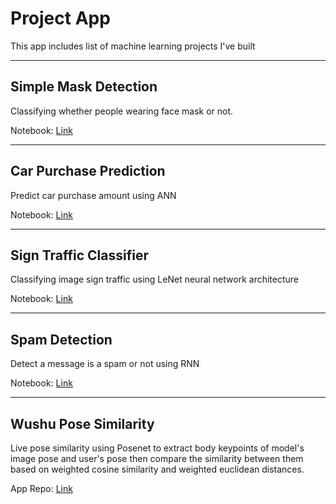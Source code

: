 # Project App #
This app includes list of machine learning projects I've built

***

## Simple Mask Detection ##

Classifying whether people wearing face mask or not.

Notebook: [Link](https://github.com/hendraronaldi/DPHI_data_science_challenges/blob/main/DPHI%20Face%20Mask%20Detection.ipynb)

***

## Car Purchase Prediction ##

Predict car purchase amount using ANN

Notebook: [Link](https://github.com/hendraronaldi/machine_learning_projects/blob/main/MLProject01_CarPurchasePrediction_ANN.ipynb)

***

## Sign Traffic Classifier ##

Classifying image sign traffic using LeNet neural network architecture

Notebook: [Link](https://github.com/hendraronaldi/DPHI_data_science_challenges/blob/main/DPHI%20Face%20Mask%20Detection.ipynb)

***

## Spam Detection ##

Detect a message is a spam or not using RNN

Notebook: [Link](https://github.com/hendraronaldi/tensorflow_projects/blob/main/TF2.0%20NLP%20Spam%20Detection%20RNN%20and%20CNN.ipynb)

***

## Wushu Pose Similarity ##

Live pose similarity using Posenet to extract body keypoints of model's image pose and user's pose then compare the similarity between them based on weighted cosine similarity and weighted euclidean distances.

App Repo: [Link](https://github.com/hendraronaldi/wushu-pose-estimation)